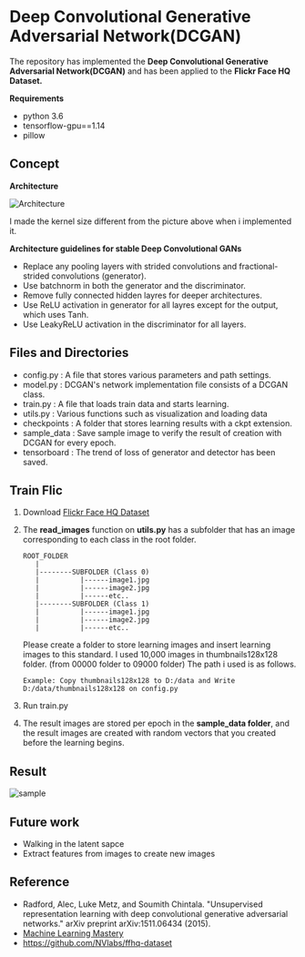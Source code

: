 # Deep Convolutional Generative Adversarial Network(DCGAN)
The repository has implemented the **Deep Convolutional Generative Adversarial Network(DCGAN)** and has been applied to the **Flickr Face HQ Dataset.**   

**Requirements**
* python 3.6   
* tensorflow-gpu==1.14   
* pillow   
   
## Concept
**Architecture**

![Architecture](https://user-images.githubusercontent.com/11286586/76143166-761bbe00-60b8-11ea-8317-dd601bec5c09.png)

I made the kernel size different from the picture above when i implemented it.

**Architecture guidelines for stable Deep Convolutional GANs**
* Replace any pooling layers with strided convolutions and fractional-strided convolutions (generator).   
* Use batchnorm in both the generator and the discriminator.   
* Remove fully connected hidden layres for deeper architectures.   
* Use ReLU activation in generator for all layres except for the output, which uses Tanh.   
* Use LeakyReLU activation in the discriminator for all layers.   

## Files and Directories
* config.py : A file that stores various parameters and path settings.
* model.py : DCGAN's network implementation file consists of a DCGAN class.
* train.py : A file that loads train data and starts learning.
* utils.py : Various functions such as visualization and loading data
* checkpoints : A folder that stores learning results with a ckpt extension.
* sample_data :  Save sample image to verify the result of creation with DCGAN for every epoch.
* tensorboard : The trend of loss of generator and detector has been saved.
   
## Train Flic
1. Download [Flickr Face HQ Dataset](https://github.com/NVlabs/ffhq-dataset)
2. The **read_images** function on **utils.py** has a subfolder that has an image corresponding to each class in the root folder.   
   ```
   ROOT_FOLDER
      |   
      |--------SUBFOLDER (Class 0)   
      |          |------image1.jpg   
      |          |------image2.jpg   
      |          |------etc..   
      |--------SUBFOLDER (Class 1)   
      |          |------image1.jpg   
      |          |------image2.jpg   
      |          |------etc..
   ```
      
   Please create a folder to store learning images and insert learning images to this standard. I used 10,000 images in thumbnails128x128 folder. (from 00000 folder to 09000 folder)
   The path i used is as follows.
   ```
   Example: Copy thumbnails128x128 to D:/data and Write D:/data/thumbnails128x128 on config.py
   ```
3. Run train.py
4. The result images are stored per epoch in the **sample_data folder**, and the result images are created with random vectors that you created before the learning begins.
 
## Result
![sample](https://user-images.githubusercontent.com/11286586/76157421-02c38c00-614c-11ea-9428-8fc442d6b3c7.gif)

## Future work
* Walking in the latent sapce
* Extract features from images to create new images

## Reference
* Radford, Alec, Luke Metz, and Soumith Chintala. "Unsupervised representation learning with deep convolutional generative adversarial networks." arXiv preprint arXiv:1511.06434 (2015).
* [Machine Learning Mastery](https://machinelearningmastery.com/how-to-interpolate-and-perform-vector-arithmetic-with-faces-using-a-generative-adversarial-network/)
* https://github.com/NVlabs/ffhq-dataset
